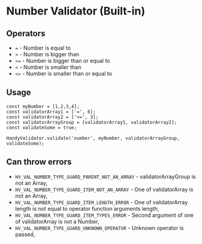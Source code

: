 # Number Validator (Built-in)

## Operators
- `=` - Number is equal to
- `>` - Number is bigger than
- `>=` - Number is bigger than or equal to
- `<` - Number is smaller than
- `<=` - Number is smaller than or equal to

## Usage
```
const myNumber = [1,2,3,4];
const validatorArray1 = ['=', 6];
const validatorArray2 = ['<=', 3];
const validatorArrayGroup = [validatorArray1, validatorArray2];
const validateSome = true;

HandyValidator.validate('number', myNumber, validatorArrayGroup, validateSome);
```

## Can throw errors
- `HV_VAL_NUMBER_TYPE_GUARD_PARENT_NOT_AN_ARRAY` - validatorArrayGroup is not an Array,
- `HV_VAL_NUMBER_TYPE_GUARD_ITEM_NOT_AN_ARRAY` - One of validatorArray is not an Array,
- `HV_VAL_NUMBER_TYPE_GUARD_ITEM_LENGTH_ERROR` - One of validatorArray length is not equal to operator function arguments length,
- `HV_VAL_NUMBER_TYPE_GUARD_ITEM_TYPES_ERROR` - Second argument of one of validatorArray is not a Number,
- `HV_VAL_NUMBER_TYPE_GUARD_UNKNOWN_OPERATOR` - Unknown operator is passed,